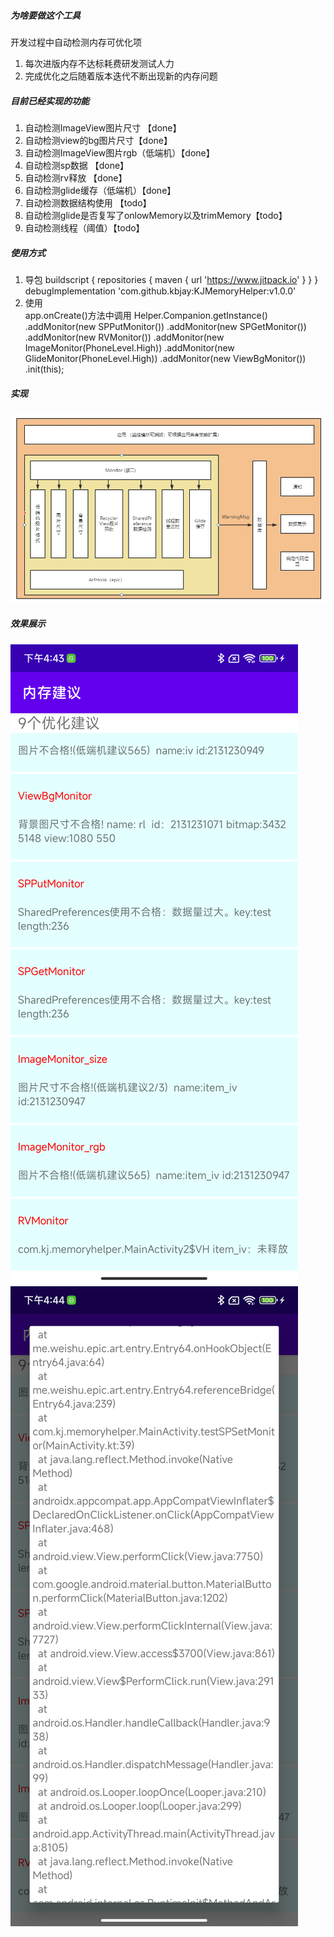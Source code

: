 ##### 为啥要做这个工具
开发过程中自动检测内存可优化项
1. 每次进版内存不达标耗费研发测试人力
2. 完成优化之后随着版本迭代不断出现新的内存问题

##### 目前已经实现的功能
1. 自动检测ImageView图片尺寸 【done】
2. 自动检测view的bg图片尺寸【done】
3. 自动检测ImageView图片rgb（低端机）【done】
4. 自动检测sp数据 【done】
5. 自动检测rv释放 【done】
6. 自动检测glide缓存（低端机）【done】
7. 自动检测数据结构使用 【todo】
8. 自动检测glide是否复写了onlowMemory以及trimMemory【todo】
9. 自动检测线程（阈值）【todo】


##### 使用方式
1. 导包
   buildscript {
   repositories {
   maven { url 'https://www.jitpack.io' }
   }
   }
   debugImplementation 'com.github.kbjay:KJMemoryHelper:v1.0.0'
2. 使用  
   app.onCreate()方法中调用
   Helper.Companion.getInstance()
   .addMonitor(new SPPutMonitor())
   .addMonitor(new SPGetMonitor())
   .addMonitor(new RVMonitor())
   .addMonitor(new ImageMonitor(PhoneLevel.High))
   .addMonitor(new GlideMonitor(PhoneLevel.High))
   .addMonitor(new ViewBgMonitor())
   .init(this);

##### 实现
![Image 效果图](https://github.com/kbjay/KJMemoryHelper/blob/master/pic/struct.jpg)

##### 效果展示
![Image 效果图](https://github.com/kbjay/KJMemoryHelper/blob/master/pic/result.png)
![Image 效果图](https://github.com/kbjay/KJMemoryHelper/blob/master/pic/detail.png)
